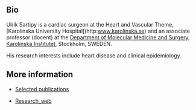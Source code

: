 ## Bio

Ulrik Sartipy is a cardiac surgeon at the Heart and Vascular Theme, [Karolinska University Hospital[(http:www.karolinska.se) and an associate professor (docent) at the [Department of Molecular Medicine and Surgery, Karolinska Institutet](http://ki.se/mmk), Stockholm, SWEDEN.

His research interests include heart disease and clinical epidemiology.


## More information

- [Selected publications](https://ulriksartipy.github.io/cv_test)

- [Research_web](https://ulriksartipy.rbind.io)
